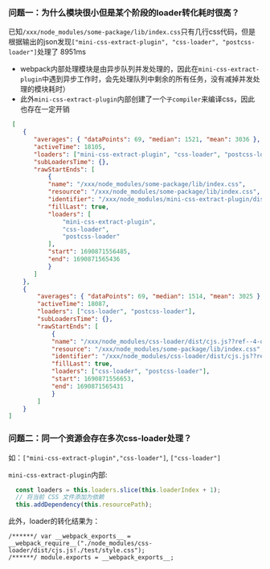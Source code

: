 ### 问题一：为什么模块很小但是某个阶段的loader转化耗时很高？

已知`/xxx/node_modules/some-package/lib/index.css`只有几行css代码，但是根据输出的json发现`["mini-css-extract-plugin", "css-loader", "postcss-loader"]`处理了 8951ms

 - webpack内部处理模块是由异步队列并发处理的，因此在`mini-css-extract-plugin`中遇到异步工作时，会先处理队列中剩余的所有任务，没有减掉并发处理的模块耗时）
 - 此外`mini-css-extract-plugin`内部创建了一个`子compiler`来编译css，因此也存在一定开销


```JSON
 [
    {
       "averages": { "dataPoints": 69, "median": 1521, "mean": 3036 },
       "activeTime": 18105,
       "loaders": ["mini-css-extract-plugin", "css-loader", "postcss-loader"],
       "subLoadersTime": {},
       "rawStartEnds": [
           {
           "name": "/xxx/node_modules/some-package/lib/index.css",
           "resource": "/xxx/node_modules/some-package/lib/index.css",
           "identifier": "/xxx/node_modules/mini-css-extract-plugin/dist/loader.js!/xxx/node_modules/css-loader/dist/cjs.js??ref--4-oneOf-1-1!/xxx/node_modules/postcss-loader/dist/cjs.js??ref--4-oneOf-1-2!/xxx/node_modules/some-package/lib/index.css",
           "fillLast": true,
           "loaders": [
               "mini-css-extract-plugin",
               "css-loader",
               "postcss-loader"
           ],
           "start": 1690871556485,
           "end": 1690871565436
           }
       ]
    },
    {
        "averages": { "dataPoints": 69, "median": 1514, "mean": 3025 },
        "activeTime": 18087,
        "loaders": ["css-loader", "postcss-loader"],
        "subLoadersTime": {},
        "rawStartEnds": [
            {
            "name": "/xxx/node_modules/css-loader/dist/cjs.js??ref--4-oneOf-1-1!/xxx/node_modules/postcss-loader/dist/cjs.js??ref--4-oneOf-1-2!/xxx/node_modules/some-package/lib/index.css",
            "resource": "/xxx/node_modules/some-package/lib/index.css",
            "identifier": "/xxx/node_modules/css-loader/dist/cjs.js??ref--4-oneOf-1-1!/xxx/node_modules/postcss-loader/dist/cjs.js??ref--4-oneOf-1-2!/xxx/node_modules/some-package/lib/index.css",
            "fillLast": true,
            "loaders": ["css-loader", "postcss-loader"],
            "start": 1690871556653,
            "end": 1690871565431
            }
        ]
    }
]
```

### 问题二：同一个资源会存在多次css-loader处理？

如：`["mini-css-extract-plugin","css-loader"]`, `["css-loader"]`

`mini-css-extract-plugin`内部:

```js
  const loaders = this.loaders.slice(this.loaderIndex + 1);
  // 将当前 CSS 文件添加为依赖
  this.addDependency(this.resourcePath);
```

此外，loader的转化结果为：
```JS
/******/ var __webpack_exports__ = __webpack_require__("./node_modules/css-loader/dist/cjs.js!./test/style.css");
/******/ module.exports = __webpack_exports__;
```

